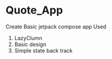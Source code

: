 # Quote_App


Create Basic jetpack compose app Used
 

 1. LazyClumn 
 2.  Basic design 
 3.  Simple state back track

